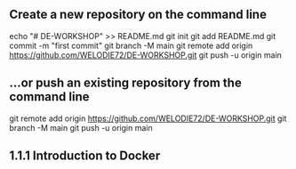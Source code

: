 ## Create a new repository on the command line
echo "# DE-WORKSHOP" >> README.md
git init
git add README.md
git commit -m "first commit"
git branch -M main
git remote add origin https://github.com/WELODIE72/DE-WORKSHOP.git
git push -u origin main

## …or push an existing repository from the command line
git remote add origin https://github.com/WELODIE72/DE-WORKSHOP.git
git branch -M main
git push -u origin main


## 1.1.1 Introduction to Docker
